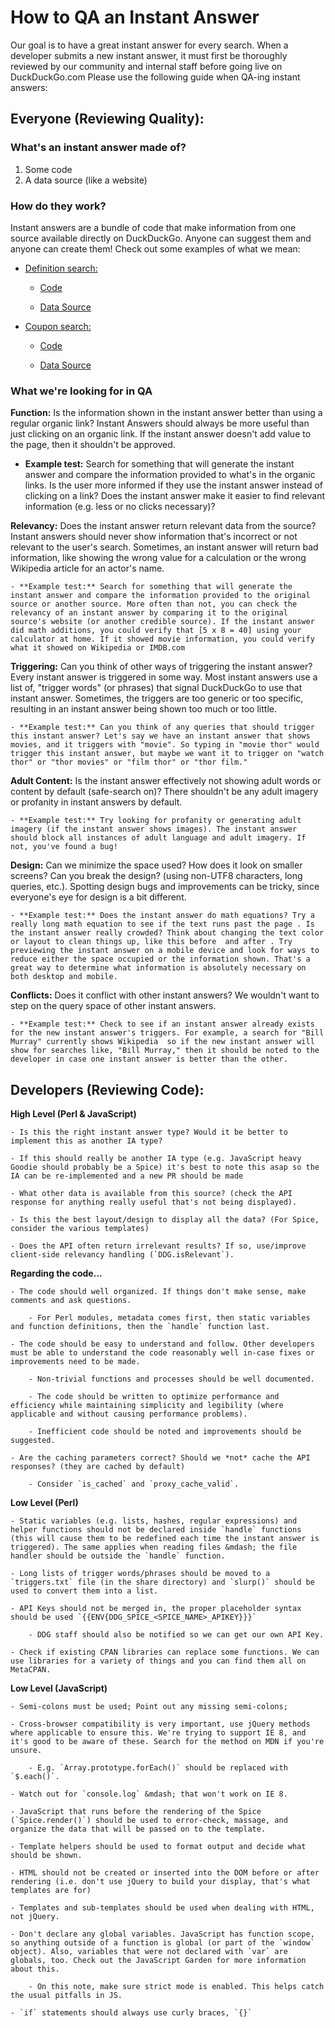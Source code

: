 # How to QA an Instant Answer

Our goal is to have a great instant answer for every search. When a developer submits a new instant answer, it must first be thoroughly reviewed by our community and internal staff before going live on DuckDuckGo.com
Please use the following guide when QA-ing instant answers:

## Everyone (Reviewing Quality):

### What's an instant answer made of?

1. Some code
2. A data source (like a website)

### How do they work?

Instant answers are a bundle of code that make information from one source available directly on DuckDuckGo. Anyone can suggest them and anyone can create them!
Check out some examples of what we mean:

- [Definition search:](https://duckduckgo.com/?q=define+hello)

	- [Code](https://github.com/duckduckgo/zeroclickinfo-spice/blob/master/share/spice/dictionary/definition/dictionary_definition.js)

	- [Data Source](https://www.wordnik.com/)

- [Coupon search:](https://duckduckgo.com/?q=running+shoes+coupons)

	- [Code](https://github.com/duckduckgo/zeroclickinfo-spice/blob/master/share/spice/coupon_mountain/coupon_mountain.js)

	- [Data Source](http://www.couponmountain.com/)

### What we're looking for in QA

**Function:** Is the information shown in the instant answer better than using a regular organic link?
Instant Answers should always be more useful than just clicking on an organic link. If the instant answer doesn't add value to the page, then it shouldn't be approved.

   - **Example test:** Search for something that will generate the instant answer and compare the information provided to what's in the organic links. Is the user more informed if they use the instant answer instead of clicking on a link? Does the instant answer make it easier to find relevant information (e.g. less or no clicks necessary)?


**Relevancy:** Does the instant answer return relevant data from the source?
Instant answers should never show information that's incorrect or not relevant to the user's search. Sometimes, an instant answer will return bad information, like showing the wrong value for a calculation or the wrong Wikipedia article for an actor's name.

	- **Example test:** Search for something that will generate the instant answer and compare the information provided to the original source or another source. More often than not, you can check the relevancy of an instant answer by comparing it to the original source's website (or another credible source). If the instant answer did math additions, you could verify that [5 x 8 = 40] using your calculator at home. If it showed movie information, you could verify what it showed on Wikipedia or IMDB.com


**Triggering:** Can you think of other ways of triggering the instant answer?
Every instant answer is triggered in some way. Most instant answers use a list of, "trigger words" (or phrases) that signal DuckDuckGo to use that instant answer. Sometimes, the triggers are too generic or too specific, resulting in an instant answer being shown too much or too little.

	- **Example test:** Can you think of any queries that should trigger this instant answer? Let's say we have an instant answer that shows movies, and it triggers with "movie". So typing in "movie thor" would trigger this instant answer, but maybe we want it to trigger on "watch thor" or "thor movies" or "film thor" or "thor film."


**Adult Content:** 
Is the instant answer effectively not showing adult words or content by default (safe-search on)? There shouldn't be any adult imagery or profanity in instant answers by default.

	- **Example test:** Try looking for profanity or generating adult imagery (if the instant answer shows images). The instant answer should block all instances of adult language and adult imagery. If not, you've found a bug! 


**Design:** 
Can we minimize the space used? How does it look on smaller screens? Can you break the design? (using non-UTF8 characters, long queries, etc.). Spotting design bugs and improvements can be tricky, since everyone's eye for design is a bit different. 

	- **Example test:** Does the instant answer do math equations? Try a really long math equation to see if the text runs past the page . Is the instant answer really crowded? Think about changing the text color or layout to clean things up, like this before  and after . Try previewing the instant answer on a mobile device and look for ways to reduce either the space occupied or the information shown. That's a great way to determine what information is absolutely necessary on both desktop and mobile.


**Conflicts:**
Does it conflict with other instant answers? We wouldn't want to step on the query space of other instant answers.

	- **Example test:** Check to see if an instant answer already exists for the new instant answer's triggers. For example, a search for "Bill Murray" currently shows Wikipedia  so if the new instant answer will show for searches like, "Bill Murray," then it should be noted to the developer in case one instant answer is better than the other. 


## Developers (Reviewing Code):

**High Level (Perl & JavaScript)**

	- Is this the right instant answer type? Would it be better to implement this as another IA type?

	- If this should really be another IA type (e.g. JavaScript heavy Goodie should probably be a Spice) it's best to note this asap so the IA can be re-implemented and a new PR should be made

	- What other data is available from this source? (check the API response for anything really useful that's not being displayed).

	- Is this the best layout/design to display all the data? (For Spice, consider the various templates)

	- Does the API often return irrelevant results? If so, use/improve client-side relevancy handling (`DDG.isRelevant`).

**Regarding the code...**

	- The code should well organized. If things don't make sense, make comments and ask questions.

		- For Perl modules, metadata comes first, then static variables and function definitions, then the `handle` function last.

	- The code should be easy to understand and follow. Other developers must be able to understand the code reasonably well in-case fixes or improvements need to be made.

		- Non-trivial functions and processes should be well documented.

		- The code should be written to optimize performance and efficiency while maintaining simplicity and legibility (where applicable and without causing performance problems).

		- Inefficient code should be noted and improvements should be suggested.

	- Are the caching parameters correct? Should we *not* cache the API responses? (they are cached by default)

		- Consider `is_cached` and `proxy_cache_valid`.

**Low Level (Perl)**

	- Static variables (e.g. lists, hashes, regular expressions) and helper functions should not be declared inside `handle` functions (this will cause them to be redefined each time the instant answer is triggered). The same applies when reading files &mdash; the file handler should be outside the `handle` function.

	- Long lists of trigger words/phrases should be moved to a `triggers.txt` file (in the share directory) and `slurp()` should be used to convert them into a list.

	- API Keys should not be merged in, the proper placeholder syntax should be used `{{ENV{DDG_SPICE_<SPICE_NAME>_APIKEY}}}`

		- DDG staff should also be notified so we can get our own API Key.

	- Check if existing CPAN libraries can replace some functions. We can use libraries for a variety of things and you can find them all on MetaCPAN.

**Low Level (JavaScript)**

	- Semi-colons must be used; Point out any missing semi-colons;

	- Cross-browser compatibility is very important, use jQuery methods where applicable to ensure this. We're trying to support IE 8, and it's good to be aware of these. Search for the method on MDN if you're unsure.

		- E.g. `Array.prototype.forEach()` should be replaced with `$.each()`.

	- Watch out for `console.log` &mdash; that won't work on IE 8.

	- JavaScript that runs before the rendering of the Spice (`Spice.render()`) should be used to error-check, massage, and organize the data that will be passed on to the template.

	- Template helpers should be used to format output and decide what should be shown.

	- HTML should not be created or inserted into the DOM before or after rendering (i.e. don't use jQuery to build your display, that's what templates are for)

	- Templates and sub-templates should be used when dealing with HTML, not jQuery.

	- Don't declare any global variables. JavaScript has function scope, so anything outside of a function is global (or part of the `window` object). Also, variables that were not declared with `var` are globals, too. Check out the JavaScript Garden for more information about this.

		- On this note, make sure strict mode is enabled. This helps catch the usual pitfalls in JS.

	- `if` statements should always use curly braces, `{}`